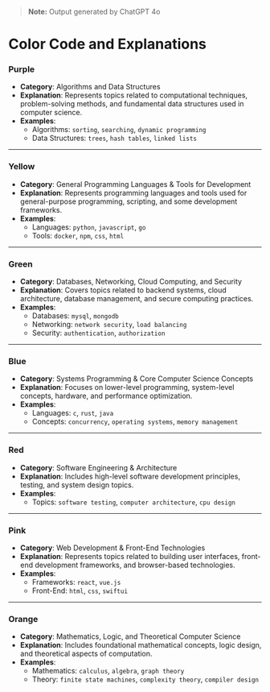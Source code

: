 > **Note:** Output generated by ChatGPT 4o

# Color Code and Explanations

### **Purple**  
- **Category**: Algorithms and Data Structures  
- **Explanation**: Represents topics related to computational techniques, problem-solving methods, and fundamental data structures used in computer science.  
- **Examples**:  
  - Algorithms: `sorting`, `searching`, `dynamic programming`  
  - Data Structures: `trees`, `hash tables`, `linked lists`  

---

### **Yellow**  
- **Category**: General Programming Languages & Tools for Development  
- **Explanation**: Represents programming languages and tools used for general-purpose programming, scripting, and some development frameworks.  
- **Examples**:  
  - Languages: `python`, `javascript`, `go`  
  - Tools: `docker`, `npm`, `css`, `html`  

---

### **Green**  
- **Category**: Databases, Networking, Cloud Computing, and Security  
- **Explanation**: Covers topics related to backend systems, cloud architecture, database management, and secure computing practices.  
- **Examples**:  
  - Databases: `mysql`, `mongodb`  
  - Networking: `network security`, `load balancing`  
  - Security: `authentication`, `authorization`  

---

### **Blue**  
- **Category**: Systems Programming & Core Computer Science Concepts  
- **Explanation**: Focuses on lower-level programming, system-level concepts, hardware, and performance optimization.  
- **Examples**:  
  - Languages: `c`, `rust`, `java`  
  - Concepts: `concurrency`, `operating systems`, `memory management`  

---

### **Red**  
- **Category**: Software Engineering & Architecture  
- **Explanation**: Includes high-level software development principles, testing, and system design topics.  
- **Examples**:  
  - Topics: `software testing`, `computer architecture`, `cpu design`  

---

### **Pink**  
- **Category**: Web Development & Front-End Technologies  
- **Explanation**: Represents topics related to building user interfaces, front-end development frameworks, and browser-based technologies.  
- **Examples**:  
  - Frameworks: `react`, `vue.js`  
  - Front-End: `html`, `css`, `swiftui`  

---

### **Orange**  
- **Category**: Mathematics, Logic, and Theoretical Computer Science  
- **Explanation**: Includes foundational mathematical concepts, logic design, and theoretical aspects of computation.  
- **Examples**:  
  - Mathematics: `calculus`, `algebra`, `graph theory`  
  - Theory: `finite state machines`, `complexity theory`, `compiler design`  
